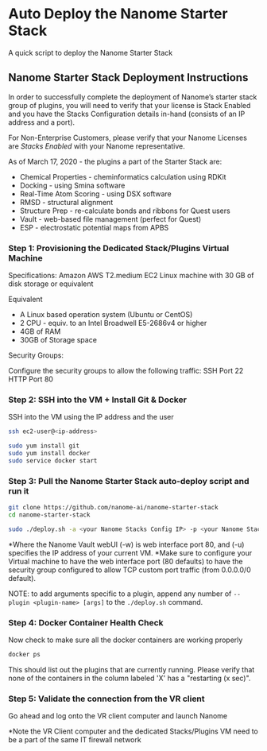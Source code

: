 # Auto Deploy the Nanome Starter Stack

A quick script to deploy the Nanome Starter Stack

## Nanome Starter Stack Deployment Instructions

In order to successfully complete the deployment of Nanome’s starter stack group of plugins, you will need to verify that your license is Stack Enabled and you have the Stacks Configuration details in-hand (consists of an IP address and a port).

For Non-Enterprise Customers, please verify that your Nanome Licenses are _Stacks Enabled_ with your Nanome representative.

As of March 17, 2020 - the plugins a part of the Starter Stack are:

- Chemical Properties - cheminformatics calculation using RDKit
- Docking - using Smina software
- Real-Time Atom Scoring - using DSX software
- RMSD - structural alignment
- Structure Prep - re-calculate bonds and ribbons for Quest users
- Vault - web-based file management (perfect for Quest)
- ESP - electrostatic potential maps from APBS

### Step 1: Provisioning the Dedicated Stack/Plugins Virtual Machine

Specifications:
Amazon AWS T2.medium EC2 Linux machine with 30 GB of disk storage or equivalent

Equivalent

- A Linux based operation system (Ubuntu or CentOS)
- 2 CPU - equiv. to an Intel Broadwell E5-2686v4 or higher
- 4GB of RAM
- 30GB of Storage space

Security Groups:

Configure the security groups to allow the following traffic:
SSH Port 22
HTTP Port 80

### Step 2: SSH into the VM + Install Git & Docker

SSH into the VM using the IP address and the user

```sh
ssh ec2-user@<ip-address>

sudo yum install git
sudo yum install docker
sudo service docker start
```

### Step 3: Pull the Nanome Starter Stack auto-deploy script and run it

```sh
git clone https://github.com/nanome-ai/nanome-starter-stack
cd nanome-starter-stack

sudo ./deploy.sh -a <your Nanome Stacks Config IP> -p <your Nanome Stacks Config port> --plugin vault -w 80 -u <your VM Host IP>:80
```

*Where the Nanome Vault webUI (-w) is web interface port 80, and (-u) specifies the IP address of your current VM.
*Make sure to configure your Virtual machine to have the web interface port (80 defaults) to have the security group configured to allow TCP custom port traffic (from 0.0.0.0/0 default).

NOTE: to add arguments specific to a plugin, append any number of `--plugin <plugin-name> [args]` to the `./deploy.sh` command.

### Step 4: Docker Container Health Check

Now check to make sure all the docker containers are working properly

```sh
docker ps
```

This should list out the plugins that are currently running. Please verify that none of the containers in the column labeled 'X' has a "restarting (x sec)".

### Step 5: Validate the connection from the VR client

Go ahead and log onto the VR client computer and launch Nanome

\*Note the VR Client computer and the dedicated Stacks/Plugins VM need to be a part of the same IT firewall network
